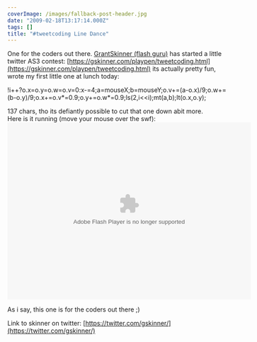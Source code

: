 ```yaml
---
coverImage: /images/fallback-post-header.jpg
date: "2009-02-18T13:17:14.000Z"
tags: []
title: "#tweetcoding Line Dance"
---
```


One for the coders out there. [GrantSkinner (flash guru)](https://gskinner.com) has started a little twitter AS3 contest: [https://gskinner.com/playpen/tweetcoding.html](https://gskinner.com/playpen/tweetcoding.html) its actually pretty fun, wrote my first little one at lunch today:

<!-- more -->

!i++?o.x=o.y=o.w=o.v=0:x-=4;a=mouseX;b=mouseY;o.v+=(a-o.x)/9;o.w+=(b-o.y)/9;o.x+=o.v*=0.9;o.y+=o.w*=0.9;ls(2,i<<i);mt(a,b);lt(o.x,o.y);

<div id=":zg" class="ArwC7c ckChnd">137 chars, tho its defiantly possible to cut that one down abit more.</div>
<div class="ArwC7c ckChnd"></div>
<div class="ArwC7c ckChnd">Here is it running (move your mouse over the swf):</div>
<div class="ArwC7c ckChnd"><object width="550" height="400" data="/flash/tweetcoding/mikeysee01.swf" type="application/x-shockwave-flash"><param name="src" value="/flash/tweetcoding/mikeysee01.swf" /></object>

As i say, this one is for the coders out there ;)

Link to skinner on twitter: [https://twitter.com/gskinner/](https://twitter.com/gskinner/)</div>
